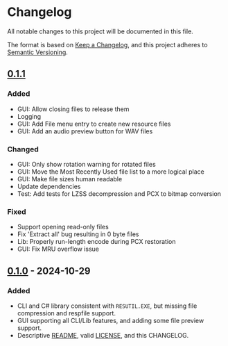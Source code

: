 # Changelog

All notable changes to this project will be documented in this file.

The format is based on [Keep a Changelog](https://keepachangelog.com/en/1.1.0/),
and this project adheres to [Semantic Versioning](https://semver.org/spec/v2.0.0.html).

## [0.1.1]

### Added

- GUI: Allow closing files to release them
- Logging
- GUI: Add File menu entry to create new resource files
- GUI: Add an audio preview button for WAV files

### Changed

- GUI: Only show rotation warning for rotated files
- GUI: Move the Most Recently Used file list to a more logical place
- GUI: Make file sizes human readable
- Update dependencies
- Test: Add tests for LZSS decompression and PCX to bitmap conversion

### Fixed

- Support opening read-only files
- Fix 'Extract all' bug resulting in 0 byte files
- Lib: Properly run-length encode during PCX restoration
- GUI: Fix MRU overflow issue

## [0.1.0] - 2024-10-29

### Added

- CLI and C# library consistent with `RESUTIL.EXE`, but missing file compression and respfile support.
- GUI supporting all CLI/Lib features, and adding some file preview support.
- Descriptive [README](README.md), valid [LICENSE](LICENSE), and this CHANGELOG.

[unreleased]: https://github.com/Shiryou/brut/compare/v0.1.0...HEAD
[0.1.1]: https://github.com/Shiryou/brut/compare/v0.1.0...v0.1.1
[0.1.0]: https://github.com/Shiryou/brut/releases/tag/v0.1.0
